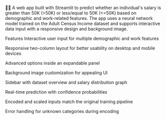 🧑💼 A web app built with Streamlit to predict whether an individual's salary is greater than 50K (>50K) or less/equal to 50K (<=50K) based on demographic and work-related features. The app uses a neural network model trained on the Adult Census Income dataset and supports interactive data input with a responsive design and background image.

Features
Interactive user input for multiple demographic and work features

Responsive two-column layout for better usability on desktop and mobile devices

Advanced options inside an expandable panel

Background image customization for appealing UI

Sidebar with dataset overview and salary distribution graph

Real-time prediction with confidence probabilities

Encoded and scaled inputs match the original training pipeline

Error handling for unknown categories during encoding
